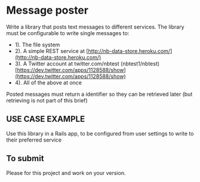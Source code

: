 # Message poster

Write a library that posts text messages to different services. The library must be configurable to write single messages to:

* 1). The file system
* 2). A simple REST service at [http://nb-data-store.heroku.com/](http://nb-data-store.heroku.com/)
* 3). A Twitter account at twitter.com/nbtest (nbtest1/nbtest) [https://dev.twitter.com/apps/1128588/show](https://dev.twitter.com/apps/1128588/show)
* 4). All of the above at once

Posted messages must return a identifier so they can be retrieved later (but retrieving is not part of this brief)

## USE CASE EXAMPLE

Use this library in a Rails app, to be configured from user settings to write to their preferred service

## To submit

Please for this project and work on your version.